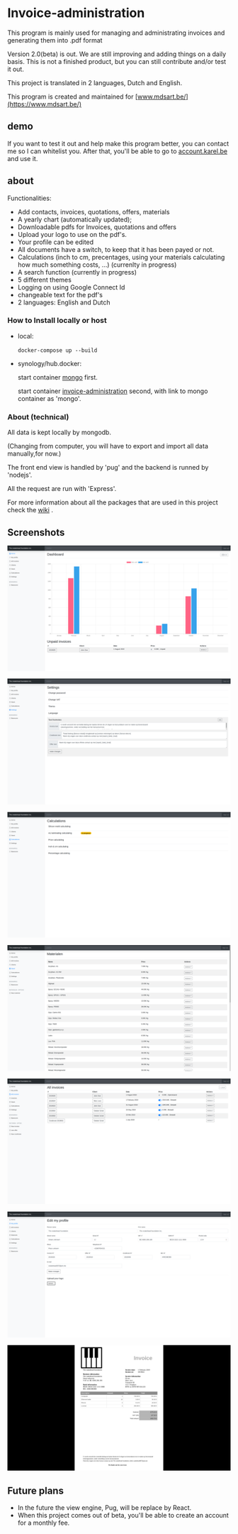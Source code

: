 # Invoice-administration


This program is mainly used for managing and administrating invoices and generating them into .pdf format

Version 2.0(beta) is out. We are still improving and adding things on a daily basis.
This is not a finished product, but you can still contribute and/or test it out.

This project is translated in 2 languages, Dutch and English.

This program is created and maintained for [www.mdsart.be/](https://www.mdsart.be/)

demo
---
If you want to test it out and help make this program better, you can contact me so I can whitelist you.
After that, you'll be able to go to [account.karel.be](https://account.karel.be/) and use it.

about
--

Functionalities:
  - Add contacts, invoices, quotations, offers, materials
  - A yearly chart (automatically updated);
  - Downloadable pdfs for Invoices, quotations and offers
  - Upload your logo to use on the pdf's. 
  - Your profile can be edited
  - All documents have a switch, to keep that it has been payed or not.
  - Calculations (inch to cm, precentages, using your materials calculating how much something costs, ...) (currenlty in progress)
  - A search function (currently in progress)
  - 5 different themes
  - Logging on using Google Connect Id
  - changeable text for the pdf's
  - 2 languages: English and Dutch

### How to Install locally or host

 - local:
 
   `docker-compose up --build`
 
 - synology/hub.docker:
   
   start container [mongo](https://hub.docker.com/_/mongo) first.
  
   start container [invoice-administration](https://hub.docker.com/repository/docker/snakehead007/invoice-administration) second, with link to mongo container as 'mongo'.

### About (technical)
All data is kept locally by mongodb.

(Changing from computer, you will have to export and import all data manually,for now.)

The front end view is handled by 'pug' and the backend is runned by 'nodejs'.

All the request are run with 'Express'.

For more information about all the packages that are used in this project check the [wiki](https://github.com/snakehead007/simple-invoice-administration/wiki) .

Screenshots
-

![Profile edit page](screenshots/1.png)

![Settings page](screenshots/2.png)

![index page](screenshots/3.png)

![pdf generated invoice ](screenshots/4.png)

![contacts page](screenshots/5.png)

![Invoices and others of 1 contact](screenshots/6.png)

![the chart](screenshots/7.png)

Future plans
-
* In the future the view engine, Pug, will be replace by React.
* When this project comes out of beta, you'll be able to create an account  for a monthly fee.
